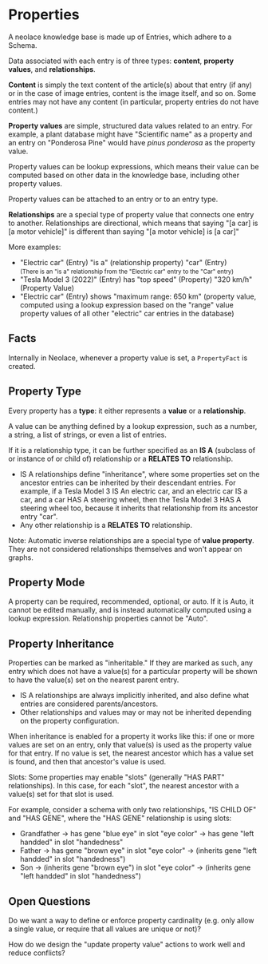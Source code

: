 # Properties

A neolace knowledge base is made up of Entries, which adhere to a Schema.

Data associated with each entry is of three types: **content**,
**property values**, and **relationships**.

**Content** is simply the text content of the article(s) about that entry (if
any) or in the case of image entries, content is the image itself, and so on.
Some entries may not have any content (in particular, property entries do not
have content.)

**Property values** are simple, structured data values related to an entry. For
example, a plant database might have "Scientific name" as a property and an
entry on "Ponderosa Pine" would have *pinus ponderosa* as the property value.

Property values can be lookup expressions, which means their value can be
computed based on other data in the knowledge base, including other property
values.

Property values can be attached to an entry or to an entry type.

**Relationships** are a special type of property value that connects one entry
to another. Relationships are directional, which means that saying "[a car] is
[a motor vehicle]" is different than saying "[a motor vehicle] is [a car]"

More examples:

* "Electric car" (Entry) "is a" (relationship property) "car" (Entry)  
  <small>(There is an "is a" relationship from the "Electric car" entry to the "Car"
    entry)</small>
* "Tesla Model 3 (2022)" (Entry) has "top speed" (Property) "320 km/h" (Property Value)
* "Electric car" (Entry) shows "maximum range: 650 km" (property value, computed
  using a lookup expression based on the "range" value property values of all
  other "electric" car entries in the database)

## Facts

Internally in Neolace, whenever a property value is set, a `PropertyFact` is
created.

## Property Type

Every property has a **type**: it either represents a **value** or a
**relationship**.

A value can be anything defined by a lookup expression, such as a number, a
string, a list of strings, or even a list of entries.

If it is a relationship type, it can be further specified as an **IS A**
(subclass of or instance of or child of) relationship or a **RELATES TO**
relationship.
* IS A relationships define "inheritance", where some properties set on the
  ancestor entries can be inherited by their descendant entries. For example,
  if a Tesla Model 3 IS An electric car, and an electric car IS a car, and a car
  HAS A steering wheel, then the Tesla Model 3 HAS A steering wheel too, because
  it inherits that relationship from its ancestor entry "car".
* Any other relationship is a **RELATES TO** relationship.

Note: Automatic inverse relationships are a special type of **value property**.
They are not considered relationships themselves and won't appear on graphs.

## Property Mode

A property can be required, recommended, optional, or auto. If it is Auto, it
cannot be edited manually, and is instead automatically computed using a lookup
expression. Relationship properties cannot be "Auto".

## Property Inheritance

Properties can be marked as "inheritable." If they are marked as such, any entry
which does not have a value(s) for a particular property will be shown to have
the value(s) set on the nearest parent entry.

* IS A relationships are always implicitly inherited, and also define what
  entries are considered parents/ancestors.
* Other relationships and values may or may not be inherited depending on
  the property configuration.

When inheritance is enabled for a property it works like this: if one or more
values are set on an entry, only that value(s) is used as the property value for
that entry. If no value is set, the nearest ancestor which has a value set is
found, and then that ancestor's value is used.

Slots: Some properties may enable "slots" (generally "HAS PART" relationships).
In this case, for each "slot", the nearest ancestor with a value(s) set for that
slot is used.

For example, consider a schema with only two relationships, "IS CHILD OF" and
"HAS GENE", where the "HAS GENE" relationship is using slots:
- Grandfather
  -> has gene "blue eye" in slot "eye color"
  -> has gene "left handded" in slot "handedness"
- Father
  -> has gene "brown eye" in slot "eye color"
  -> (inherits gene "left handded" in slot "handedness")
- Son
  -> (inherits gene "brown eye") in slot "eye color"
  -> (inherits gene "left handded" in slot "handedness")

## Open Questions

Do we want a way to define or enforce property cardinality (e.g. only allow a
single value, or require that all values are unique or not)?

How do we design the "update property value" actions to work well and reduce
conflicts?
